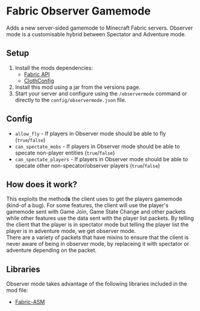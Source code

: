 # Fabric Observer Gamemode
Adds a new server-sided gamemode to Minecraft Fabric servers. Observer mode is a customisable hybrid between Spectator and Adventure mode.

## Setup
1. Install the mods dependencies:
    * [Fabric API](https://www.curseforge.com/minecraft/mc-mods/fabric-api/files)
    * [ClothConfig](https://www.curseforge.com/minecraft/mc-mods/cloth-config/files)
2. Install this mod using a jar from the versions page.
3. Start your server and configure using the `/observermode` command or directly to the `config/observermode.json` file.

## Config
* `allow_fly` - If players in Observer mode should be able to fly (`true`/`false`)
* `can_spectate_mobs` - If players in Observer mode should be able to specate non-player entities (`true`/`false`)
* `can_spectate_players` - If players in Observer mode should be able to specate other non-specator/observer players (`true`/`false`)

## How does it work?
This exploits the method**s** the client uses to get the players gamemode (kind-of a bug). For some features, the client will use the player's gamemode sent with Game Join, Game State Change and other packets while other features use the data sent with the player list packets. By telling the client that the player is in spectator mode but telling the player list the player is in adventure mode, we get observer mode.  
There are a variety of packets that have mixins to ensure that the client is never aware of being in observer mode, by replaceing it with spectator or adventure depending on the packet.

## Libraries
Observer mode takes advantage of the following libraries included in the mod file:
* [Fabric-ASM](https://github.com/Chocohead/Fabric-ASM)
